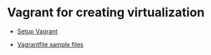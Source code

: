 # Vagrant for creating virtualization

- [Setup Vagrant](docs/setup-vagrant-cli.md)

- [Vagrantfile sample files](templates/)
